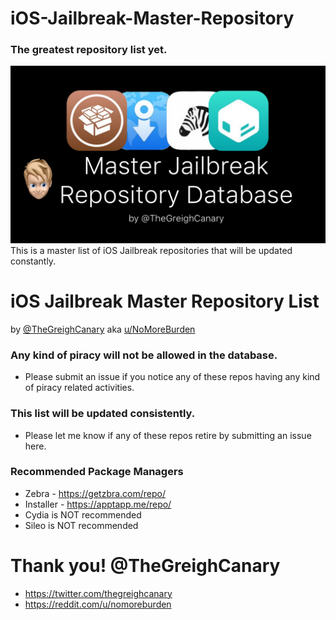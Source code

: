 # iOS-Jailbreak-Master-Repository
### The greatest repository list yet.
![MasterRepo](https://github.com/Greigh/iOS-Jailbreak-Master-Repository/blob/master/MasterRepo-Picture.jpg)
This is a master list of iOS Jailbreak repositories that will be updated constantly.

# iOS Jailbreak Master Repository List<br/>
by [@TheGreighCanary](https://twitter.com/TheGreighCanary) aka [u/NoMoreBurden](https://reddit.com/u/nomoreburden)<br/>

### Any kind of piracy will not be allowed in the database. 
* Please submit an issue if you notice any of these repos having any kind of piracy related activities.

### This list will be updated consistently.
* Please let me know if any of these repos retire by submitting an issue here.

### Recommended Package Managers 
* Zebra - https://getzbra.com/repo/
* Installer - https://apptapp.me/repo/
* Cydia is NOT recommended 
* Sileo is NOT recommended

# Thank you! @TheGreighCanary
* https://twitter.com/thegreighcanary
* https://reddit.com/u/nomoreburden
